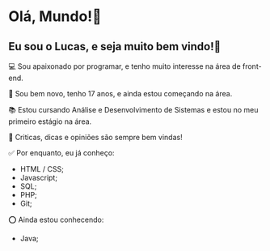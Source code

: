 # Olá, Mundo!👋

## Eu sou o Lucas, e seja muito bem vindo!🌻

💻 Sou apaixonado por programar, e tenho muito interesse na área de front-end.

🚀 Sou bem novo, tenho 17 anos, e ainda estou começando na área.

📚 Estou cursando Análise e Desenvolvimento de Sistemas e estou no meu primeiro estágio na área.

🔄 Criticas, dicas e opiniões são sempre bem vindas!

✅ Por enquanto, eu já conheço:
- HTML / CSS;
- Javascript;
- SQL;
- PHP;
- Git;

⭕ Ainda estou conhecendo:
- Java;
